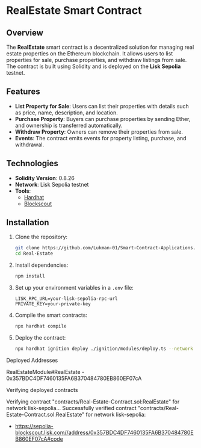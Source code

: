 # RealEstate Smart Contract

## Overview
The **RealEstate** smart contract is a decentralized solution for managing real estate properties on the Ethereum blockchain. It allows users to list properties for sale, purchase properties, and withdraw listings from sale. The contract is built using Solidity and is deployed on the **Lisk Sepolia** testnet.

## Features
- **List Property for Sale**: Users can list their properties with details such as price, name, description, and location.
- **Purchase Property**: Buyers can purchase properties by sending Ether, and ownership is transferred automatically.
- **Withdraw Property**: Owners can remove their properties from sale.
- **Events**: The contract emits events for property listing, purchase, and withdrawal.

## Technologies
- **Solidity Version**: 0.8.26
- **Network**: Lisk Sepolia testnet
- **Tools**:
  - [Hardhat](https://hardhat.org/)
  - [Blockscout](https://sepolia-blockscout.lisk.com/)

## Installation

1. Clone the repository:
   ```bash
   git clone https://github.com/Lukman-01/Smart-Contract-Applications.git
   cd Real-Estate
   ```

2. Install dependencies:
   ```bash
   npm install
   ```

3. Set up your environment variables in a `.env` file:
   ```
   LISK_RPC_URL=your-lisk-sepolia-rpc-url
   PRIVATE_KEY=your-private-key
   ```

4. Compile the smart contracts:
   ```bash
   npx hardhat compile
   ```

5. Deploy the contract:
   ```bash
   npx hardhat ignition deploy ./ignition/modules/deploy.ts --network lisk-sepolia --verify
   ```

Deployed Addresses

RealEstateModule#RealEstate - 0x357BDC4DF7460135FA6B370484780EB860EF07cA

Verifying deployed contracts

Verifying contract "contracts/Real-Estate-Contract.sol:RealEstate" for network lisk-sepolia...
Successfully verified contract "contracts/Real-Estate-Contract.sol:RealEstate" for network lisk-sepolia:
  - https://sepolia-blockscout.lisk.com//address/0x357BDC4DF7460135FA6B370484780EB860EF07cA#code